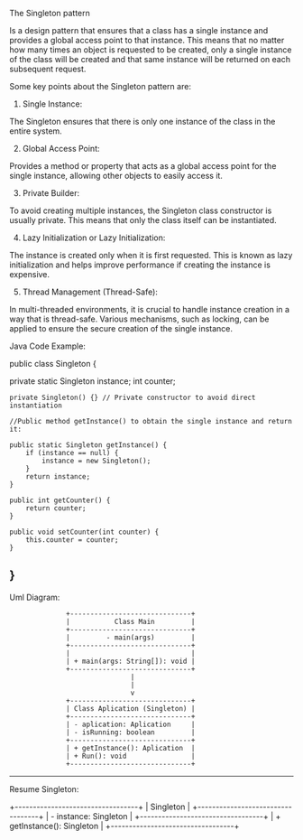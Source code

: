 The Singleton pattern 

Is a design pattern that ensures that a class has a single instance and provides a global access point
to that instance. This means that no matter how many times an object is requested to be created, only a
single instance of the class will be created and that same instance will be returned on each subsequent
request.

Some key points about the Singleton pattern are:

1. Single Instance:

The Singleton ensures that there is only one instance of the class in the entire system.

2. Global Access Point:

Provides a method or property that acts as a global access point for the single instance, allowing 
other objects to easily access it.

3. Private Builder:

To avoid creating multiple instances, the Singleton class constructor is usually private. 
This means that only the class itself can be instantiated.

4. Lazy Initialization or Lazy Initialization:

The instance is created only when it is first requested. This is known as lazy initialization and 
helps improve performance if creating the instance is expensive.

5. Thread Management (Thread-Safe):

In multi-threaded environments, it is crucial to handle instance creation in a way that is thread-safe.
Various mechanisms, such as locking, can be applied to ensure the secure creation of the single instance.

Java Code Example:

public class Singleton {

private static Singleton instance;
int counter;

    private Singleton() {} // Private constructor to avoid direct instantiation

    //Public method getInstance() to obtain the single instance and return it:

    public static Singleton getInstance() {
        if (instance == null) {
            instance = new Singleton();
        }
        return instance;
    }

    public int getCounter() {
        return counter;
    }

    public void setCounter(int counter) {
        this.counter = counter;
    }
}
--------------------------------------------------------------------------
Uml Diagram:

                  +------------------------------+
                  |           Class Main         |
                  +------------------------------+
                  |         - main(args)         |
                  +------------------------------+
                  |                              |
                  | + main(args: String[]): void |
                  +------------------------------+
                                  |
                                  |
                                  v
                  +------------------------------+
                  | Class Aplication (Singleton) |
                  +------------------------------+
                  | - aplication: Aplication     |
                  | - isRunning: boolean         |
                  +------------------------------+
                  | + getInstance(): Aplication  |
                  | + Run(): void                |
                  +------------------------------+

--------------------------------------------------------------------------
Resume Singleton:

+----------------------------------+
|             Singleton            |
+----------------------------------+
| - instance: Singleton            |
+----------------------------------+
| + getInstance(): Singleton       |
+----------------------------------+



